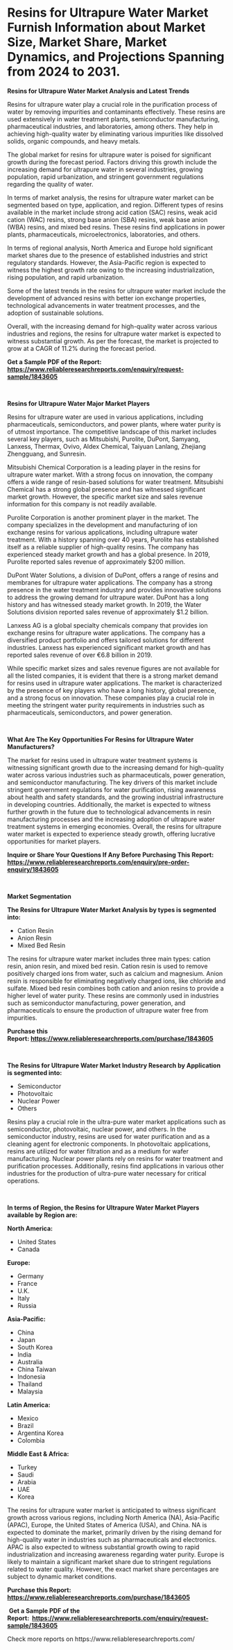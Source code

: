 <p><h1>Resins for Ultrapure Water Market Furnish Information about Market Size, Market Share, Market Dynamics, and Projections Spanning from 2024 to 2031.</h1></p><p><strong>Resins for Ultrapure Water Market Analysis and Latest Trends</strong></p>
<p><p>Resins for ultrapure water play a crucial role in the purification process of water by removing impurities and contaminants effectively. These resins are used extensively in water treatment plants, semiconductor manufacturing, pharmaceutical industries, and laboratories, among others. They help in achieving high-quality water by eliminating various impurities like dissolved solids, organic compounds, and heavy metals.</p><p>The global market for resins for ultrapure water is poised for significant growth during the forecast period. Factors driving this growth include the increasing demand for ultrapure water in several industries, growing population, rapid urbanization, and stringent government regulations regarding the quality of water.</p><p>In terms of market analysis, the resins for ultrapure water market can be segmented based on type, application, and region. Different types of resins available in the market include strong acid cation (SAC) resins, weak acid cation (WAC) resins, strong base anion (SBA) resins, weak base anion (WBA) resins, and mixed bed resins. These resins find applications in power plants, pharmaceuticals, microelectronics, laboratories, and others.</p><p>In terms of regional analysis, North America and Europe hold significant market shares due to the presence of established industries and strict regulatory standards. However, the Asia-Pacific region is expected to witness the highest growth rate owing to the increasing industrialization, rising population, and rapid urbanization.</p><p>Some of the latest trends in the resins for ultrapure water market include the development of advanced resins with better ion exchange properties, technological advancements in water treatment processes, and the adoption of sustainable solutions.</p><p>Overall, with the increasing demand for high-quality water across various industries and regions, the resins for ultrapure water market is expected to witness substantial growth. As per the forecast, the market is projected to grow at a CAGR of 11.2% during the forecast period.</p></p>
<p><strong>Get a Sample PDF of the Report:&nbsp; <a href="https://www.reliableresearchreports.com/enquiry/request-sample/1843605">https://www.reliableresearchreports.com/enquiry/request-sample/1843605</a></strong></p>
<p>&nbsp;</p>
<p><strong>Resins for Ultrapure Water Major Market Players</strong></p>
<p><p>Resins for ultrapure water are used in various applications, including pharmaceuticals, semiconductors, and power plants, where water purity is of utmost importance. The competitive landscape of this market includes several key players, such as Mitsubishi, Purolite, DuPont, Samyang, Lanxess, Thermax, Ovivo, Aldex Chemical, Taiyuan Lanlang, Zhejiang Zhengguang, and Sunresin.</p><p>Mitsubishi Chemical Corporation is a leading player in the resins for ultrapure water market. With a strong focus on innovation, the company offers a wide range of resin-based solutions for water treatment. Mitsubishi Chemical has a strong global presence and has witnessed significant market growth. However, the specific market size and sales revenue information for this company is not readily available.</p><p>Purolite Corporation is another prominent player in the market. The company specializes in the development and manufacturing of ion exchange resins for various applications, including ultrapure water treatment. With a history spanning over 40 years, Purolite has established itself as a reliable supplier of high-quality resins. The company has experienced steady market growth and has a global presence. In 2019, Purolite reported sales revenue of approximately $200 million.</p><p>DuPont Water Solutions, a division of DuPont, offers a range of resins and membranes for ultrapure water applications. The company has a strong presence in the water treatment industry and provides innovative solutions to address the growing demand for ultrapure water. DuPont has a long history and has witnessed steady market growth. In 2019, the Water Solutions division reported sales revenue of approximately $1.2 billion.</p><p>Lanxess AG is a global specialty chemicals company that provides ion exchange resins for ultrapure water applications. The company has a diversified product portfolio and offers tailored solutions for different industries. Lanxess has experienced significant market growth and has reported sales revenue of over €6.8 billion in 2019.</p><p>While specific market sizes and sales revenue figures are not available for all the listed companies, it is evident that there is a strong market demand for resins used in ultrapure water applications. The market is characterized by the presence of key players who have a long history, global presence, and a strong focus on innovation. These companies play a crucial role in meeting the stringent water purity requirements in industries such as pharmaceuticals, semiconductors, and power generation.</p></p>
<p>&nbsp;</p>
<p><strong>What Are The Key Opportunities For Resins for Ultrapure Water Manufacturers?</strong></p>
<p><p>The market for resins used in ultrapure water treatment systems is witnessing significant growth due to the increasing demand for high-quality water across various industries such as pharmaceuticals, power generation, and semiconductor manufacturing. The key drivers of this market include stringent government regulations for water purification, rising awareness about health and safety standards, and the growing industrial infrastructure in developing countries. Additionally, the market is expected to witness further growth in the future due to technological advancements in resin manufacturing processes and the increasing adoption of ultrapure water treatment systems in emerging economies. Overall, the resins for ultrapure water market is expected to experience steady growth, offering lucrative opportunities for market players.</p></p>
<p><strong>Inquire or Share Your Questions If Any Before Purchasing This Report: <a href="https://www.reliableresearchreports.com/enquiry/pre-order-enquiry/1843605">https://www.reliableresearchreports.com/enquiry/pre-order-enquiry/1843605</a></strong></p>
<p>&nbsp;</p>
<p><strong>Market Segmentation</strong></p>
<p><strong>The Resins for Ultrapure Water Market Analysis by types is segmented into:</strong></p>
<p><ul><li>Cation Resin</li><li>Anion Resin</li><li>Mixed Bed Resin</li></ul></p>
<p><p>The resins for ultrapure water market includes three main types: cation resin, anion resin, and mixed bed resin. Cation resin is used to remove positively charged ions from water, such as calcium and magnesium. Anion resin is responsible for eliminating negatively charged ions, like chloride and sulfate. Mixed bed resin combines both cation and anion resins to provide a higher level of water purity. These resins are commonly used in industries such as semiconductor manufacturing, power generation, and pharmaceuticals to ensure the production of ultrapure water free from impurities.</p></p>
<p><strong>Purchase this Report:&nbsp;<a href="https://www.reliableresearchreports.com/purchase/1843605">https://www.reliableresearchreports.com/purchase/1843605</a></strong></p>
<p>&nbsp;</p>
<p><strong>The Resins for Ultrapure Water Market Industry Research by Application is segmented into:</strong></p>
<p><ul><li>Semiconductor</li><li>Photovoltaic</li><li>Nuclear Power</li><li>Others</li></ul></p>
<p><p>Resins play a crucial role in the ultra-pure water market applications such as semiconductor, photovoltaic, nuclear power, and others. In the semiconductor industry, resins are used for water purification and as a cleaning agent for electronic components. In photovoltaic applications, resins are utilized for water filtration and as a medium for wafer manufacturing. Nuclear power plants rely on resins for water treatment and purification processes. Additionally, resins find applications in various other industries for the production of ultra-pure water necessary for critical operations.</p></p>
<p>&nbsp;</p>
<p><strong>In terms of Region, the Resins for Ultrapure Water Market Players available by Region are:</strong></p>
<p>
    <p> <strong> North America: </strong>
        <ul>
            <li>United States</li>
            <li>Canada</li>
        </ul>
        </p> 
    <p> <strong> Europe: </strong>
        <ul>
            <li>Germany</li>
            <li>France</li>
            <li>U.K.</li>
            <li>Italy</li>
            <li>Russia</li>
        </ul>
        </p> 
    <p> <strong> Asia-Pacific: </strong>
        <ul>
            <li>China</li>
            <li>Japan</li>
            <li>South Korea</li>
            <li>India</li>
            <li>Australia</li>
            <li>China Taiwan</li>
            <li>Indonesia</li>
            <li>Thailand</li>
            <li>Malaysia</li>
        </ul>
        </p> 
    <p> <strong> Latin America: </strong>
        <ul>
            <li>Mexico</li>
            <li>Brazil</li>
            <li>Argentina Korea</li>
            <li>Colombia</li>
        </ul>
        </p> 
    <p> <strong> Middle East & Africa: </strong>
        <ul>
            <li>Turkey</li>
            <li>Saudi</li>
            <li>Arabia</li>
            <li>UAE</li>
            <li>Korea</li>
        </ul>
    </p>
    </p>
<p><p>The resins for ultrapure water market is anticipated to witness significant growth across various regions, including North America (NA), Asia-Pacific (APAC), Europe, the United States of America (USA), and China. NA is expected to dominate the market, primarily driven by the rising demand for high-quality water in industries such as pharmaceuticals and electronics. APAC is also expected to witness substantial growth owing to rapid industrialization and increasing awareness regarding water purity. Europe is likely to maintain a significant market share due to stringent regulations related to water quality. However, the exact market share percentages are subject to dynamic market conditions.</p></p>
<p><strong>Purchase this Report: <a href="https://www.reliableresearchreports.com/purchase/1843605">https://www.reliableresearchreports.com/purchase/1843605</a></strong></p>
<p>&nbsp;<strong>Get a Sample PDF of the Report:&nbsp;&nbsp;<a href="https://www.reliableresearchreports.com/enquiry/request-sample/1843605">https://www.reliableresearchreports.com/enquiry/request-sample/1843605</a></strong></p>
<p><strong></strong></p>
<p>Check more reports on https://www.reliableresearchreports.com/</p>